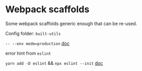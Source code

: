 # Webpack scaffolds

Some webpack scaffolds generic enough that can be re-used.

Config folder: `built-utils`

`-- --env mode=production` [doc](https://webpack.js.org/api/cli/#env)

error hint from `eslint` 

`yarn add -D eslint` && `npx eslint --init` [doc](https://eslint.org/docs/user-guide/getting-started)

